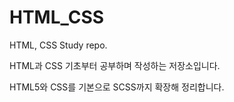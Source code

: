 # HTML_CSS
HTML, CSS Study repo.

HTML과 CSS 기초부터 공부하며 작성하는 저장소입니다.

HTML5와 CSS를 기본으로 SCSS까지 확장해 정리합니다.
